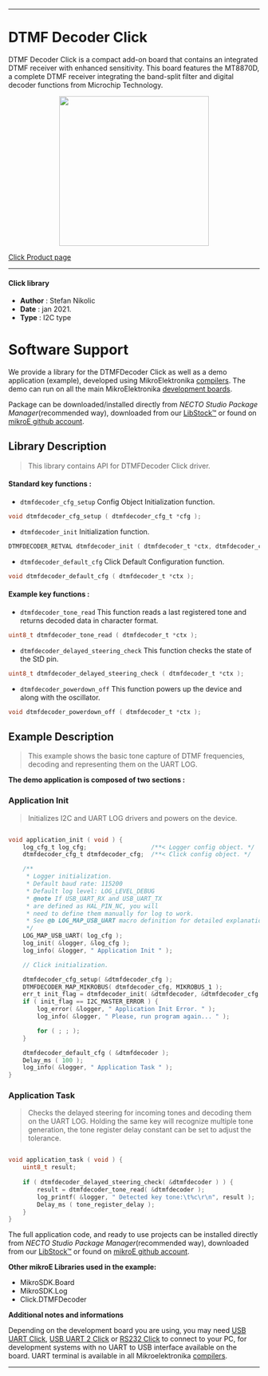 
---
# DTMF Decoder Click

DTMF Decoder Click is a compact add-on board that contains an integrated DTMF receiver with enhanced sensitivity. This board features the MT8870D, a complete DTMF receiver integrating the band-split filter and digital decoder functions from Microchip Technology.

<p align="center">
  <img src="https://download.mikroe.com/images/click_for_ide/dtmf_decoder_click.png" height=300px>
</p>

[Click Product page](https://www.mikroe.com/dtmf-decoder-click)

---


#### Click library

- **Author**        : Stefan Nikolic
- **Date**          : jan 2021.
- **Type**          : I2C type


# Software Support

We provide a library for the DTMFDecoder Click
as well as a demo application (example), developed using MikroElektronika
[compilers](https://www.mikroe.com/necto-studio).
The demo can run on all the main MikroElektronika [development boards](https://www.mikroe.com/development-boards).

Package can be downloaded/installed directly from *NECTO Studio Package Manager*(recommended way), downloaded from our [LibStock&trade;](https://libstock.mikroe.com) or found on [mikroE github account](https://github.com/MikroElektronika/mikrosdk_click_v2/tree/master/clicks).

## Library Description

> This library contains API for DTMFDecoder Click driver.

#### Standard key functions :

- `dtmfdecoder_cfg_setup` Config Object Initialization function.
```c
void dtmfdecoder_cfg_setup ( dtmfdecoder_cfg_t *cfg );
```

- `dtmfdecoder_init` Initialization function.
```c
DTMFDECODER_RETVAL dtmfdecoder_init ( dtmfdecoder_t *ctx, dtmfdecoder_cfg_t *cfg );
```

- `dtmfdecoder_default_cfg` Click Default Configuration function.
```c
void dtmfdecoder_default_cfg ( dtmfdecoder_t *ctx );
```

#### Example key functions :

- `dtmfdecoder_tone_read` This function reads a last registered tone and returns decoded data in character format.
```c
uint8_t dtmfdecoder_tone_read ( dtmfdecoder_t *ctx );
```

- `dtmfdecoder_delayed_steering_check` This function checks the state of the StD pin.
```c
uint8_t dtmfdecoder_delayed_steering_check ( dtmfdecoder_t *ctx );
```

- `dtmfdecoder_powerdown_off` This function powers up the device and along with the oscillator.
```c
void dtmfdecoder_powerdown_off ( dtmfdecoder_t *ctx );
```

## Example Description

> This example shows the basic tone capture of DTMF frequencies, decoding and representing them on the UART LOG.

**The demo application is composed of two sections :**

### Application Init

> Initializes I2C and UART LOG drivers and powers on the device.

```c

void application_init ( void ) {
    log_cfg_t log_cfg;                  /**< Logger config object. */
    dtmfdecoder_cfg_t dtmfdecoder_cfg;  /**< Click config object. */

    /** 
     * Logger initialization.
     * Default baud rate: 115200
     * Default log level: LOG_LEVEL_DEBUG
     * @note If USB_UART_RX and USB_UART_TX 
     * are defined as HAL_PIN_NC, you will 
     * need to define them manually for log to work. 
     * See @b LOG_MAP_USB_UART macro definition for detailed explanation.
     */
    LOG_MAP_USB_UART( log_cfg );
    log_init( &logger, &log_cfg );
    log_info( &logger, " Application Init " );

    // Click initialization.

    dtmfdecoder_cfg_setup( &dtmfdecoder_cfg );
    DTMFDECODER_MAP_MIKROBUS( dtmfdecoder_cfg, MIKROBUS_1 );
    err_t init_flag = dtmfdecoder_init( &dtmfdecoder, &dtmfdecoder_cfg );
    if ( init_flag == I2C_MASTER_ERROR ) {
        log_error( &logger, " Application Init Error. " );
        log_info( &logger, " Please, run program again... " );

        for ( ; ; );
    }

    dtmfdecoder_default_cfg ( &dtmfdecoder );
    Delay_ms ( 100 );
    log_info( &logger, " Application Task " );
}

```

### Application Task

> Checks the delayed steering for incoming tones and decoding them on the UART LOG. Holding the same key will recognize multiple tone generation, the tone register delay constant can be set to adjust the tolerance.

```c

void application_task ( void ) {
    uint8_t result;
    
    if ( dtmfdecoder_delayed_steering_check( &dtmfdecoder ) ) {
        result = dtmfdecoder_tone_read( &dtmfdecoder );
        log_printf( &logger, " Detected key tone:\t%c\r\n", result );
        Delay_ms ( tone_register_delay );
    }
}

```

The full application code, and ready to use projects can be installed directly from *NECTO Studio Package Manager*(recommended way), downloaded from our [LibStock&trade;](https://libstock.mikroe.com) or found on [mikroE github account](https://github.com/MikroElektronika/mikrosdk_click_v2/tree/master/clicks).

**Other mikroE Libraries used in the example:**

- MikroSDK.Board
- MikroSDK.Log
- Click.DTMFDecoder

**Additional notes and informations**

Depending on the development board you are using, you may need
[USB UART Click](https://www.mikroe.com/usb-uart-click),
[USB UART 2 Click](https://www.mikroe.com/usb-uart-2-click) or
[RS232 Click](https://www.mikroe.com/rs232-click) to connect to your PC, for
development systems with no UART to USB interface available on the board. UART
terminal is available in all Mikroelektronika
[compilers](https://shop.mikroe.com/compilers).

---
